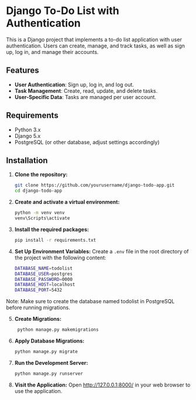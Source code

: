 # Django To-Do List with Authentication

This is a Django project that implements a to-do list application with user authentication. Users can create, manage, and track tasks, as well as sign up, log in, and manage their accounts.

## Features

- **User Authentication**: Sign up, log in, and log out.
- **Task Management**: Create, read, update, and delete tasks.
- **User-Specific Data**: Tasks are managed per user account.

## Requirements

- Python 3.x
- Django 5.x
- PostgreSQL (or other database, adjust settings accordingly)

## Installation

1. **Clone the repository:**

   ```bash
   git clone https://github.com/yourusername/django-todo-app.git
   cd django-todo-app

2. **Create and activate a virtual environment:**

   ```bash
   python -m venv venv
   venv\Scripts\activate
   
3. **Install the required packages:**

   ```bash
   pip install -r requirements.txt

4. **Set Up Environment Variables:**
   Create a `.env` file in the root directory of the project with the following content:
   
   ```bash
   DATABASE_NAME=todolist
   DATABASE_USER=postgres
   DATABASE_PASSWORD=0000
   DATABASE_HOST=localhost
   DATABASE_PORT=5432
   
  Note: Make sure to create the database named todolist in PostgreSQL before running migrations.

5. **Create Migrations:**

   ```bash
    python manage.py makemigrations

6. **Apply Database Migrations:**

    ```bash
    python manage.py migrate

7. **Run the Development Server:**

    ```bash
    python manage.py runserver
    
8. **Visit the Application:**
    Open http://127.0.0.1:8000/ in your web browser to use the application.
